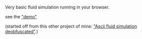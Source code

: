 Very basic fluid simulation running in your browser.

see the ["demo"](http://davidedc.github.io/Basic-fluid-simulation-in-the-browser/)

(started off from this other project of mine: ["Ascii fluid simulation deobfuscated"](https://github.com/davidedc/Ascii-fluid-simulation-deobfuscated).)